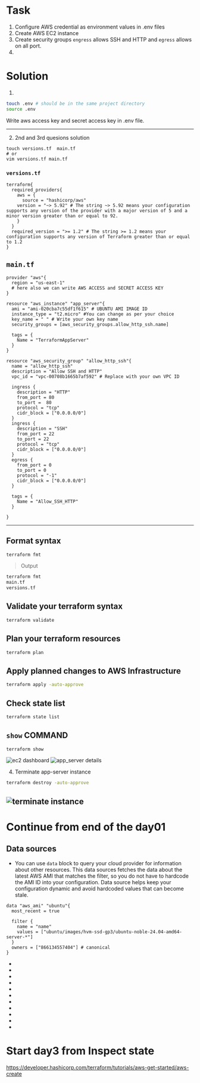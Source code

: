 # Task

1. Configure AWS credential as environment values in .env files
2. Create AWS EC2 instance
3. Create security groups `engress` allows SSH and HTTP and `egress` allows on all port.
4.

# Solution

1.

```bash
touch .env # should be in the same project directory
source .env
```

Write aws access key and secret access key in .env file.

---

2.  2nd and 3rd quesions solution

```hcl
touch versions.tf  main.tf
# or
vim versions.tf main.tf
```

### `versions.tf`

```hcl
terraform{
  required_providers{
    aws = {
      source = "hashicorp/aws"
    version = "~> 5.92" # The string ~> 5.92 means your configuration supports any version of the provider with a major version of 5 and a minor version greater than or equal to 92.
    }
  }
  required_version = ">= 1.2" # The string >= 1.2 means your configuration supports any version of Terraform greater than or equal to 1.2
}
```

## `main.tf`

```hcl
provider "aws"{
  region = "us-east-1"
  # here also we can write AWS ACCESS and SECRET ACCESS KEY
}

resource "aws_instance" "app_server"{
  ami = "ami-020cba7c55df1f615" # UBUNTU AMI IMAGE ID
  instance_type = "t2.micro" #You can change as per your choice
  key_name = " " # Write your own key name
  security_groups = [aws_security_groups.allow_http_ssh.name]

  tags = {
    Name = "TerraformAppServer"
  }
}

resource "aws_security_group" "allow_http_ssh"{
  name = "allow_http_ssh"
  description = "Allow SSH and HTTP"
  vpc_id = "vpc-00708b1665b7af592" # Replace with your own VPC ID

  ingress {
    description = "HTTP"
    from_port = 80
    to_port =  80
    protocol = "tcp"
    cidr_block = ["0.0.0.0/0"]
  }
  ingress {
    description = "SSH"
    from_port = 22
    to_port = 22
    protocol = "tcp"
    cidr_block = ["0.0.0.0/0"]
  }
  egress {
    from_port = 0
    to_port = 0
    protocol = "-1"
    cidr_block = ["0.0.0.0/0"]
  }

  tags = {
    Name = "Allow_SSH_HTTP"
  }

}
```

---

## Format syntax

```bash
terraform fmt

```

> Output

```bash
terraform fmt
main.tf
versions.tf
```

## Validate your terraform syntax

```bash
terraform validate
```

## Plan your terraform resources

```bash
terraform plan
```

## Apply planned changes to AWS Infrastructure

```bash
terraform apply -auto-approve
```

## Check state list

```bash
terraform state list
```

## `show` COMMAND

```bash
terraform show
```

![ec2 dashboard](./img/ec2-dashboard.png)
![app_server details](./img/ec2-app-server-details.png)

4. Terminate app-server instance

```bash
terraform destroy -auto-approve
```

## ![terminate instance](./img/terraform-destroy.png)

# Continue from end of the day01

## Data sources

- You can use `data` block to query your cloud provider for information about other resources. This data sources fetches the data about the latest AWS AMI that matches the filter, so you do not have to hardcode the AMI ID into your configuration. Data source helps keep your configuration dynamic and avoid hardcoded values that can become stale.

```hcl
data "aws_ami" "ubuntu"{
  most_recent = true

  filter {
    name = "name"
    values = ["ubuntu/images/hvm-ssd-gp3/ubuntu-noble-24.04-amd64-server-*"]
  }
  owners = ["866134557404"] # canonical
}
```

-
-
-
-
-
-
-
-
-
-
-

# Start day3 from Inspect state

https://developer.hashicorp.com/terraform/tutorials/aws-get-started/aws-create
